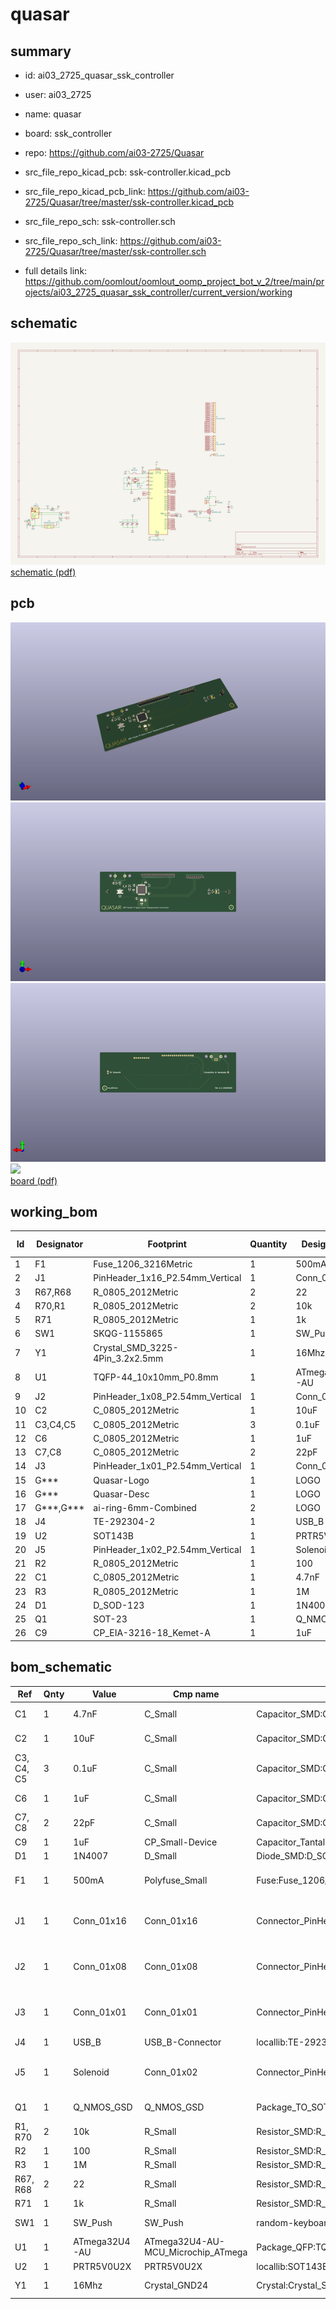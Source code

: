 # quasar
 
## summary 
* id: ai03_2725_quasar_ssk_controller
* user: ai03_2725
* name: quasar
* board: ssk_controller
* repo: https://github.com/ai03-2725/Quasar
* src_file_repo_kicad_pcb: ssk-controller.kicad_pcb
* src_file_repo_kicad_pcb_link: https://github.com/ai03-2725/Quasar/tree/master/ssk-controller.kicad_pcb


* src_file_repo_sch: ssk-controller.sch
* src_file_repo_sch_link: https://github.com/ai03-2725/Quasar/tree/master/ssk-controller.sch
* full details link: https://github.com/oomlout/oomlout_oomp_project_bot_v_2/tree/main/projects/ai03_2725_quasar_ssk_controller/current_version/working  

## schematic  
![](working_schematic_600.png)  
[schematic (pdf)](working_schematic.pdf) 






















## pcb  
![](working_3d_600.png) 
![](working_3d_front_600.png)  
![](working_3d_back_600.png)  
![](working_600.png)  
[board (pdf)](working.pdf)  

## working_bom
| Id | Designator | Footprint | Quantity | Designation | Supplier and ref |  | None | 
| --- | --- | --- | --- | --- | --- | --- | --- | 
| 1 | F1 | Fuse_1206_3216Metric | 1 | 500mA |  |  | [''] | 
| 2 | J1 | PinHeader_1x16_P2.54mm_Vertical | 1 | Conn_01x16 |  |  | [''] | 
| 3 | R67,R68 | R_0805_2012Metric | 2 | 22 |  |  | [''] | 
| 4 | R70,R1 | R_0805_2012Metric | 2 | 10k |  |  | [''] | 
| 5 | R71 | R_0805_2012Metric | 1 | 1k |  |  | [''] | 
| 6 | SW1 | SKQG-1155865 | 1 | SW_Push |  |  | [''] | 
| 7 | Y1 | Crystal_SMD_3225-4Pin_3.2x2.5mm | 1 | 16Mhz |  |  | [''] | 
| 8 | U1 | TQFP-44_10x10mm_P0.8mm | 1 | ATmega32U4-AU |  |  | [''] | 
| 9 | J2 | PinHeader_1x08_P2.54mm_Vertical | 1 | Conn_01x08 |  |  | [''] | 
| 10 | C2 | C_0805_2012Metric | 1 | 10uF |  |  | [''] | 
| 11 | C3,C4,C5 | C_0805_2012Metric | 3 | 0.1uF |  |  | [''] | 
| 12 | C6 | C_0805_2012Metric | 1 | 1uF |  |  | [''] | 
| 13 | C7,C8 | C_0805_2012Metric | 2 | 22pF |  |  | [''] | 
| 14 | J3 | PinHeader_1x01_P2.54mm_Vertical | 1 | Conn_01x01 |  |  | [''] | 
| 15 | G*** | Quasar-Logo | 1 | LOGO |  |  | [''] | 
| 16 | G*** | Quasar-Desc | 1 | LOGO |  |  | [''] | 
| 17 | G***,G*** | ai-ring-6mm-Combined | 2 | LOGO |  |  | [''] | 
| 18 | J4 | TE-292304-2 | 1 | USB_B |  |  | [''] | 
| 19 | U2 | SOT143B | 1 | PRTR5V0U2X |  |  | [''] | 
| 20 | J5 | PinHeader_1x02_P2.54mm_Vertical | 1 | Solenoid |  |  | [''] | 
| 21 | R2 | R_0805_2012Metric | 1 | 100 |  |  | [''] | 
| 22 | C1 | C_0805_2012Metric | 1 | 4.7nF |  |  | [''] | 
| 23 | R3 | R_0805_2012Metric | 1 | 1M |  |  | [''] | 
| 24 | D1 | D_SOD-123 | 1 | 1N4007 |  |  | [''] | 
| 25 | Q1 | SOT-23 | 1 | Q_NMOS_GSD |  |  | [''] | 
| 26 | C9 | CP_EIA-3216-18_Kemet-A | 1 | 1uF |  |  | [''] | 


## bom_schematic
| Ref | Qnty | Value | Cmp name | Footprint | Description | Vendor | DNP | 
| --- | --- | --- | --- | --- | --- | --- | --- | 
| C1 | 1 | 4.7nF | C_Small | Capacitor_SMD:C_0805_2012Metric | Unpolarized capacitor, small symbol |  |  | 
| C2 | 1 | 10uF | C_Small | Capacitor_SMD:C_0805_2012Metric | Unpolarized capacitor, small symbol |  |  | 
| C3, C4, C5 | 3 | 0.1uF | C_Small | Capacitor_SMD:C_0805_2012Metric | Unpolarized capacitor, small symbol |  |  | 
| C6 | 1 | 1uF | C_Small | Capacitor_SMD:C_0805_2012Metric | Unpolarized capacitor, small symbol |  |  | 
| C7, C8 | 2 | 22pF | C_Small | Capacitor_SMD:C_0805_2012Metric | Unpolarized capacitor, small symbol |  |  | 
| C9 | 1 | 1uF | CP_Small-Device | Capacitor_Tantalum_SMD:CP_EIA-3216-18_Kemet-A |  |  |  | 
| D1 | 1 | 1N4007 | D_Small | Diode_SMD:D_SOD-123 | Diode, small symbol |  |  | 
| F1 | 1 | 500mA | Polyfuse_Small | Fuse:Fuse_1206_3216Metric | Resettable fuse, polymeric positive temperature coefficient, small symbol |  |  | 
| J1 | 1 | Conn_01x16 | Conn_01x16 | Connector_PinHeader_2.54mm:PinHeader_1x16_P2.54mm_Vertical | Generic connector, single row, 01x16, script generated (kicad-library-utils/schlib/autogen/connector/) |  |  | 
| J2 | 1 | Conn_01x08 | Conn_01x08 | Connector_PinHeader_2.54mm:PinHeader_1x08_P2.54mm_Vertical | Generic connector, single row, 01x08, script generated (kicad-library-utils/schlib/autogen/connector/) |  |  | 
| J3 | 1 | Conn_01x01 | Conn_01x01 | Connector_PinHeader_2.54mm:PinHeader_1x01_P2.54mm_Vertical | Generic connector, single row, 01x01, script generated (kicad-library-utils/schlib/autogen/connector/) |  |  | 
| J4 | 1 | USB_B | USB_B-Connector | locallib:TE-292304-2 |  |  |  | 
| J5 | 1 | Solenoid | Conn_01x02 | Connector_PinHeader_2.54mm:PinHeader_1x02_P2.54mm_Vertical | Generic connector, single row, 01x02, script generated (kicad-library-utils/schlib/autogen/connector/) |  |  | 
| Q1 | 1 | Q_NMOS_GSD | Q_NMOS_GSD | Package_TO_SOT_SMD:SOT-23 | N-MOSFET transistor, gate/source/drain |  |  | 
| R1, R70 | 2 | 10k | R_Small | Resistor_SMD:R_0805_2012Metric | Resistor, small symbol |  |  | 
| R2 | 1 | 100 | R_Small | Resistor_SMD:R_0805_2012Metric | Resistor, small symbol |  |  | 
| R3 | 1 | 1M | R_Small | Resistor_SMD:R_0805_2012Metric | Resistor, small symbol |  |  | 
| R67, R68 | 2 | 22 | R_Small | Resistor_SMD:R_0805_2012Metric | Resistor, small symbol |  |  | 
| R71 | 1 | 1k | R_Small | Resistor_SMD:R_0805_2012Metric | Resistor, small symbol |  |  | 
| SW1 | 1 | SW_Push | SW_Push | random-keyboard-parts:SKQG-1155865 | Push button switch, generic, two pins |  |  | 
| U1 | 1 | ATmega32U4-AU | ATmega32U4-AU-MCU_Microchip_ATmega | Package_QFP:TQFP-44_10x10mm_P0.8mm |  |  |  | 
| U2 | 1 | PRTR5V0U2X | PRTR5V0U2X | locallib:SOT143B |  |  |  | 
| Y1 | 1 | 16Mhz | Crystal_GND24 | Crystal:Crystal_SMD_3225-4Pin_3.2x2.5mm | Four pin crystal, GND on pins 2 and 4 |  |  | 



